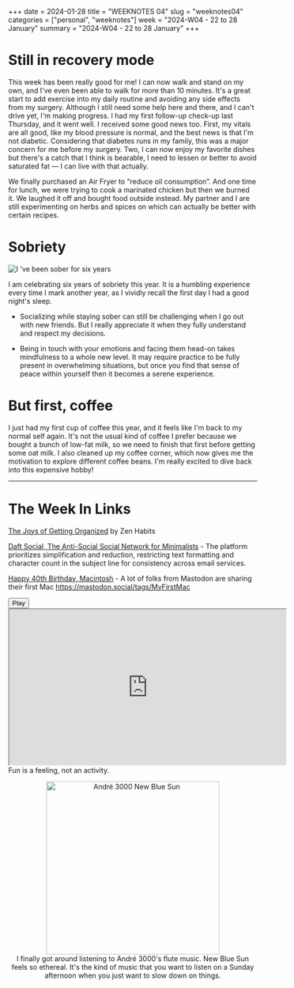 +++
date = 2024-01-28
title = "WEEKNOTES 04"
slug = "weeknotes04"
categories = ["personal", "weeknotes"]
week = "2024-W04 - 22 to 28 January"
summary = "2024-W04 - 22 to 28 January"
+++

# Still in recovery mode

This week has been really good for me! I can now walk and stand on my own, and I've even been able to walk for more than 10 minutes. It's a great start to add exercise into my daily routine and avoiding any side effects from my surgery. Although I still need some help here and there, and I can't drive yet, I'm making progress. I had my first follow-up check-up last Thursday, and it went well. I received some good news too. First, my vitals are all good, like my blood pressure is normal, and the best news is that I'm not diabetic. Considering that diabetes runs in my family, this was a major concern for me before my surgery. Two, I can now enjoy my favorite dishes but there's a catch that I think is bearable, I need to lessen or better to avoid saturated fat — I can live with that actually.

We finally purchased an Air Fryer to “reduce oil consumption”. And one time for lunch, we were trying to cook a marinated chicken but then we burned it. We laughed it off and bought food outside instead. My partner and I are still experimenting on herbs and spices on which can actually be better with certain recipes.

# Sobriety

![I 've been sober for six years](/weeknotes/weeknotes04/6-years-sober.jpg "I 've been sober for six years")

I am celebrating six years of sobriety this year. It is a humbling experience every time I mark another year, as I vividly recall the first day I had a good night's sleep.

- Socializing while staying sober can still be challenging when I go out with new friends. But I really appreciate it when they fully understand and respect my decisions.

- Being in touch with your emotions and facing them head-on takes mindfulness to a whole new level. It may require practice to be fully present in overwhelming situations, but once you find that sense of peace within yourself then it becomes a serene experience.

# But first, coffee

I just had my first cup of coffee this year, and it feels like I'm back to my normal self again. It's not the usual kind of coffee I prefer because we bought a bunch of low-fat milk, so we need to finish that first before getting some oat milk. I also cleaned up my coffee corner, which now gives me the motivation to explore different coffee beans. I'm really excited to dive back into this expensive hobby!

---

# The Week In Links

[The Joys of Getting Organized](https://zenhabits.net/joy/) by Zen Habits

[Daft Social, The Anti-Social Social Network for Minimalists](https://daftsocial.com/) - The platform prioritizes simplification and reduction, restricting text formatting and character count in the subject line for consistency across email services.

[Happy 40th Birthday, Macintosh](https://mac40th.com/) - A lot of folks from Mastodon are sharing their first Mac https://mastodon.social/tags/MyFirstMac


<lite-youtube videoid="iMBJrvEwv8s" style="background-image: url(&quot;https://i.ytimg.com/vi/iMBJrvEwv8s/hqdefault.jpg&quot;);" class="lyt-activated"><button type="button" class="lty-playbtn"><span class="lyt-visually-hidden">Play</span></button><iframe width="560" height="315" title="Play" allow="accelerometer; autoplay; encrypted-media; gyroscope; picture-in-picture" allowfullscreen="" src="https://www.youtube-nocookie.com/embed/iMBJrvEwv8s?autoplay"></iframe></lite-youtube>
Fun is a feeling, not an activity.

<div align="center">
   <a href="https://www.last.fm/music/Andr%C3%A9+3000/New+Blue+Sun"><img src="/weeknotes/weeknotes04/andre-3000-new-blue-sun.webp" alt="André 3000 New Blue Sun" width="350">
</a>
<figcaption>I finally got around listening to André 3000's flute music. New Blue Sun feels so ethereal. It's the kind of music that you want to listen on a Sunday afternoon when you just want to slow down on things.</figcaption>
</figure>
</div>